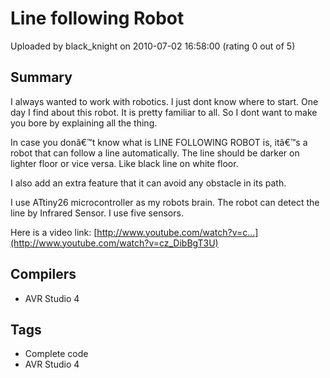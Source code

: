 # Line following Robot

Uploaded by black_knight on 2010-07-02 16:58:00 (rating 0 out of 5)

## Summary

I always wanted to work with robotics. I just dont know where to start. One day I find about this robot. It is pretty familiar to all. So I dont want to make you bore by explaining all the thing.


In case you donâ€™t know what is LINE FOLLOWING ROBOT is, itâ€™s a robot that can follow a line automatically. The line should be darker on lighter floor or vice versa. Like black line on white floor.


I also add an extra feature that it can avoid any obstacle in its path.


I use ATtiny26 microcontroller as my robots brain. The robot can detect the line by Infrared Sensor. I use five sensors.  

Here is a video link: [http://www.youtube.com/watch?v=c...](http://www.youtube.com/watch?v=cz_DibBgT3U)

## Compilers

- AVR Studio 4

## Tags

- Complete code
- AVR Studio 4
